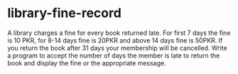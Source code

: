 # library-fine-record
A library charges a fine for every book returned late. For first 7 days the fine is 10 PKR, for 8-14 days fine is 20PKR and above 14 days fine is 50PKR. If you return the book after 31 days your membership will be cancelled. Write a program to accept the number of days the member is late to return the book and display the fine or the appropriate message.
